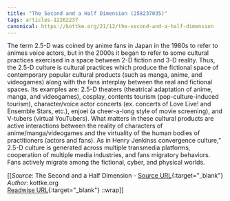 ```yaml
---
title: "The Second and a Half Dimension (258237035)"
tags: articles-12262237
canonical: https://kottke.org/21/12/the-second-and-a-half-dimension
---
```


The term 2.5-D was coined by anime fans in Japan in the 1980s to refer to animes voice actors, but in the 2000s it began to refer to some cultural practices exercised in a space between 2-D fiction and 3-D reality. Thus, the 2.5-D culture is cultural practices which produce the fictional space of contemporary popular cultural products (such as manga, anime, and videogames) along with the fans interplay between the real and fictional spaces. Its examples are: 2.5-D theaters (theatrical adaptation of anime, manga, and videogames), cosplay, contents tourism (pop-culture-induced tourism), character/voice actor concerts (ex. concerts of Love Live! and Ensemble Stars, etc.), enjoei (a cheer-a-long style of movie screening), and V-tubers (virtual YouTubers). What matters in these cultural products are active interactions between the reality of characters of anime/manga/videogames and the virtuality of the human bodies of practitioners (actors and fans). As in Henry Jenkinss convergence culture,” 2.5-D culture is generated across multiple transmedia platforms, cooperation of multiple media industries, and fans migratory behaviors. Fans actively migrate among the fictional, cyber, and physical worlds.


[[_Source_: The Second and a Half Dimension - [Source URL](https://kottke.org/21/12/the-second-and-a-half-dimension){:target="_blank"}<br>
_Author_: kottke.org<br>
[Readwise URL](https://readwise.io/open/258237035){:target="_blank"}
::wrap]]